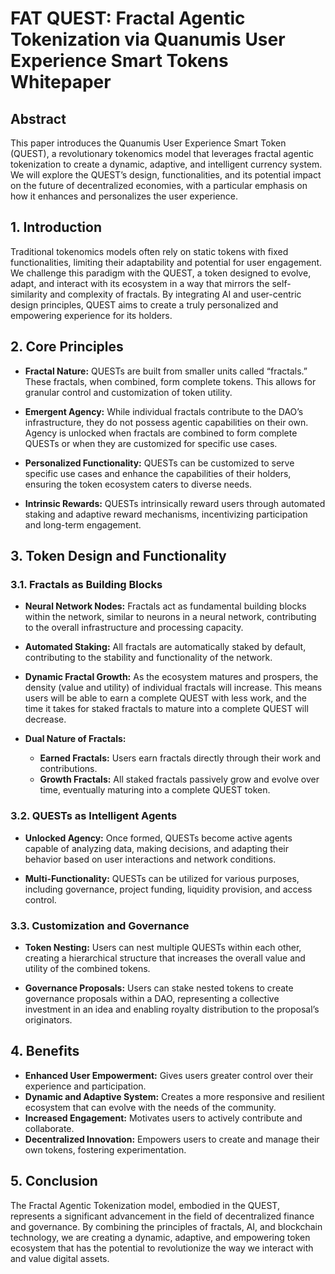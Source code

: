 # FAT QUEST: Fractal Agentic Tokenization via Quanumis User Experience Smart Tokens Whitepaper

## Abstract

This paper introduces the Quanumis User Experience Smart Token (QUEST), a revolutionary tokenomics model that leverages fractal agentic tokenization to create a dynamic, adaptive, and intelligent currency system. We will explore the QUEST’s design, functionalities, and its potential impact on the future of decentralized economies, with a particular emphasis on how it enhances and personalizes the user experience.

## 1. Introduction

Traditional tokenomics models often rely on static tokens with fixed functionalities, limiting their adaptability and potential for user engagement. We challenge this paradigm with the QUEST, a token designed to evolve, adapt, and interact with its ecosystem in a way that mirrors the self-similarity and complexity of fractals. By integrating AI and user-centric design principles, QUEST aims to create a truly personalized and empowering experience for its holders.

## 2. Core Principles

-   **Fractal Nature:** QUESTs are built from smaller units called “fractals.” These fractals, when combined, form complete tokens. This allows for granular control and customization of token utility.

-   **Emergent Agency:** While individual fractals contribute to the DAO’s infrastructure, they do not possess agentic capabilities on their own. Agency is unlocked when fractals are combined to form complete QUESTs or when they are customized for specific use cases.

-   **Personalized Functionality:** QUESTs can be customized to serve specific use cases and enhance the capabilities of their holders, ensuring the token ecosystem caters to diverse needs.

-   **Intrinsic Rewards:** QUESTs intrinsically reward users through automated staking and adaptive reward mechanisms, incentivizing participation and long-term engagement.

## 3. Token Design and Functionality

### 3.1. Fractals as Building Blocks

-   **Neural Network Nodes:** Fractals act as fundamental building blocks within the network, similar to neurons in a neural network, contributing to the overall infrastructure and processing capacity.

-   **Automated Staking:** All fractals are automatically staked by default, contributing to the stability and functionality of the network.

-   **Dynamic Fractal Growth:** As the ecosystem matures and prospers, the density (value and utility) of individual fractals will increase. This means users will be able to earn a complete QUEST with less work, and the time it takes for staked fractals to mature into a complete QUEST will decrease.

-   **Dual Nature of Fractals:**
    -   **Earned Fractals:** Users earn fractals directly through their work and contributions.
    -   **Growth Fractals:** All staked fractals passively grow and evolve over time, eventually maturing into a complete QUEST token.

### 3.2. QUESTs as Intelligent Agents

-   **Unlocked Agency:** Once formed, QUESTs become active agents capable of analyzing data, making decisions, and adapting their behavior based on user interactions and network conditions.

-   **Multi-Functionality:** QUESTs can be utilized for various purposes, including governance, project funding, liquidity provision, and access control.

### 3.3. Customization and Governance

-   **Token Nesting:** Users can nest multiple QUESTs within each other, creating a hierarchical structure that increases the overall value and utility of the combined tokens.

-   **Governance Proposals:** Users can stake nested tokens to create governance proposals within a DAO, representing a collective investment in an idea and enabling royalty distribution to the proposal’s originators.

## 4. Benefits

-   **Enhanced User Empowerment:** Gives users greater control over their experience and participation.
-   **Dynamic and Adaptive System:** Creates a more responsive and resilient ecosystem that can evolve with the needs of the community.
-   **Increased Engagement:** Motivates users to actively contribute and collaborate.
-   **Decentralized Innovation:** Empowers users to create and manage their own tokens, fostering experimentation.

## 5. Conclusion

The Fractal Agentic Tokenization model, embodied in the QUEST, represents a significant advancement in the field of decentralized finance and governance. By combining the principles of fractals, AI, and blockchain technology, we are creating a dynamic, adaptive, and empowering token ecosystem that has the potential to revolutionize the way we interact with and value digital assets.
